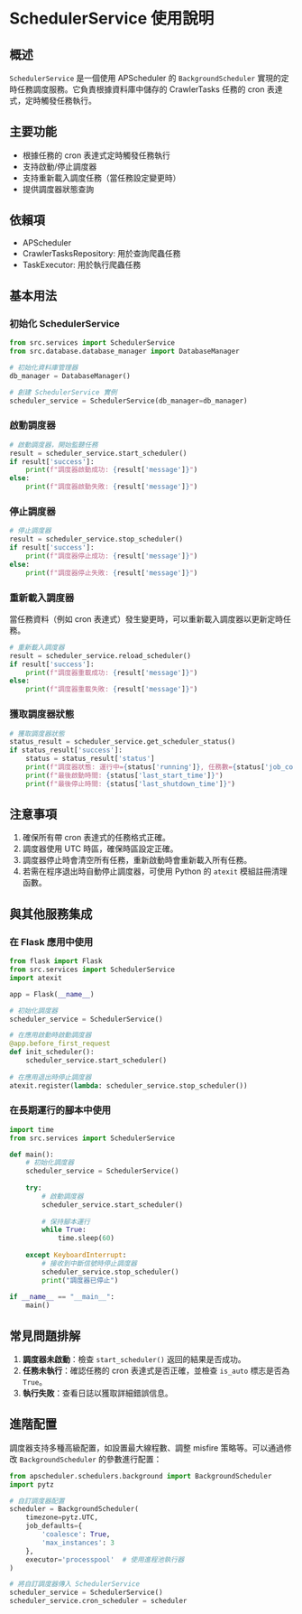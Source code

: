 # SchedulerService 使用說明

## 概述

`SchedulerService` 是一個使用 APScheduler 的 `BackgroundScheduler` 實現的定時任務調度服務。它負責根據資料庫中儲存的 CrawlerTasks 任務的 cron 表達式，定時觸發任務執行。

## 主要功能

- 根據任務的 cron 表達式定時觸發任務執行
- 支持啟動/停止調度器
- 支持重新載入調度任務（當任務設定變更時）
- 提供調度器狀態查詢

## 依賴項

- APScheduler
- CrawlerTasksRepository: 用於查詢爬蟲任務
- TaskExecutor: 用於執行爬蟲任務

## 基本用法

### 初始化 SchedulerService

```python
from src.services import SchedulerService
from src.database.database_manager import DatabaseManager

# 初始化資料庫管理器
db_manager = DatabaseManager()

# 創建 SchedulerService 實例
scheduler_service = SchedulerService(db_manager=db_manager)
```

### 啟動調度器

```python
# 啟動調度器，開始監聽任務
result = scheduler_service.start_scheduler()
if result['success']:
    print(f"調度器啟動成功: {result['message']}")
else:
    print(f"調度器啟動失敗: {result['message']}")
```

### 停止調度器

```python
# 停止調度器
result = scheduler_service.stop_scheduler()
if result['success']:
    print(f"調度器停止成功: {result['message']}")
else:
    print(f"調度器停止失敗: {result['message']}")
```

### 重新載入調度器

當任務資料（例如 cron 表達式）發生變更時，可以重新載入調度器以更新定時任務。

```python
# 重新載入調度器
result = scheduler_service.reload_scheduler()
if result['success']:
    print(f"調度器重載成功: {result['message']}")
else:
    print(f"調度器重載失敗: {result['message']}")
```

### 獲取調度器狀態

```python
# 獲取調度器狀態
status_result = scheduler_service.get_scheduler_status()
if status_result['success']:
    status = status_result['status']
    print(f"調度器狀態: 運行中={status['running']}, 任務數={status['job_count']}")
    print(f"最後啟動時間: {status['last_start_time']}")
    print(f"最後停止時間: {status['last_shutdown_time']}")
```

## 注意事項

1. 確保所有帶 cron 表達式的任務格式正確。
2. 調度器使用 UTC 時區，確保時區設定正確。
3. 調度器停止時會清空所有任務，重新啟動時會重新載入所有任務。
4. 若需在程序退出時自動停止調度器，可使用 Python 的 `atexit` 模組註冊清理函數。

## 與其他服務集成

### 在 Flask 應用中使用

```python
from flask import Flask
from src.services import SchedulerService
import atexit

app = Flask(__name__)

# 初始化調度器
scheduler_service = SchedulerService()

# 在應用啟動時啟動調度器
@app.before_first_request
def init_scheduler():
    scheduler_service.start_scheduler()
    
# 在應用退出時停止調度器
atexit.register(lambda: scheduler_service.stop_scheduler())
```

### 在長期運行的腳本中使用

```python
import time
from src.services import SchedulerService

def main():
    # 初始化調度器
    scheduler_service = SchedulerService()
    
    try:
        # 啟動調度器
        scheduler_service.start_scheduler()
        
        # 保持腳本運行
        while True:
            time.sleep(60)
            
    except KeyboardInterrupt:
        # 接收到中斷信號時停止調度器
        scheduler_service.stop_scheduler()
        print("調度器已停止")
        
if __name__ == "__main__":
    main()
```

## 常見問題排解

1. **調度器未啟動**：檢查 `start_scheduler()` 返回的結果是否成功。
2. **任務未執行**：確認任務的 cron 表達式是否正確，並檢查 `is_auto` 標志是否為 `True`。
3. **執行失敗**：查看日誌以獲取詳細錯誤信息。

## 進階配置

調度器支持多種高級配置，如設置最大線程數、調整 misfire 策略等。可以通過修改 `BackgroundScheduler` 的參數進行配置：

```python
from apscheduler.schedulers.background import BackgroundScheduler
import pytz

# 自訂調度器配置
scheduler = BackgroundScheduler(
    timezone=pytz.UTC,
    job_defaults={
        'coalesce': True,
        'max_instances': 3
    },
    executor='processpool'  # 使用進程池執行器
)

# 將自訂調度器傳入 SchedulerService
scheduler_service = SchedulerService()
scheduler_service.cron_scheduler = scheduler
``` 